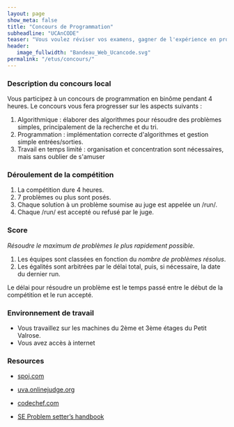 ```yaml
---
layout: page
show_meta: false
title: "Concours de Programmation"
subheadline: "UCAnCODE"
teaser: "Vous voulez réviser vos examens, gagner de l'expérience en programmation, ou vous êtes simplement curieux, nous organisons et participons à des concours et hackathons. Ces événements sont ouvert à tous (de la L1 au M2)! Pour vous motiver encore plus, nous essayons toujours de négocier des bonus avec vos professeurs."
header:
   image_fullwidth: "Bandeau_Web_Ucancode.svg"
permalink: "/etus/concours/"
---
```



### Description du concours local ###

Vous participez à un concours de programmation en binôme pendant 4 heures.
Le concours vous fera progresser sur les aspects suivants :

1. Algorithmique : élaborer des algorithmes pour résoudre des problèmes simples, principalement de la recherche et du tri.
2. Programmation : implémentation correcte d'algorithmes et gestion simple entrées/sorties.
3. Travail en temps limité : organisation et concentration sont nécessaires, mais sans oublier de s'amuser

### Déroulement de la compétition ###

1. La compétition dure 4 heures.
2. 7 problèmes ou plus sont posés.
3. Chaque solution à un problème soumise au juge est appelée un /run/.
4. Chaque /run/ est accepté ou refusé par le juge.

### Score ###

*Résoudre le maximum de problèmes le plus rapidement possible.*

1. Les équipes sont classées en fonction du *nombre de problèmes résolus*.
2. Les égalités sont arbitrées par le délai total, puis, si nécessaire, la date du dernier run. 

Le délai pour résoudre un problème est le temps passé entre le début de la compétition et le run accepté.

### Environnement de travail ###

   - Vous travaillez sur les machines du 2ème et 3ème étages du Petit Valrose.
   - Vous avez accès à internet

### Resources ###

- [spoj.com](http://www.spoj.com/)
- [uva.onlinejudge.org](https://uva.onlinejudge.org/)
- [codechef.com](http://codechef.com/)


- [SE Problem setter’s handbook](https://developer.sphere-engine.com/other/handbook)

